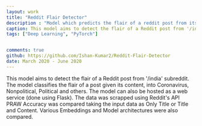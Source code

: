 ```yaml
---
layout: work
title: "Reddit Flair Detector"
description : "Model which predicts the flair of a reddit post from its contents"
caption: This model aims to detect the flair of a Reddit post from '/india' subreddit. The model classifies the flair of a post given its URL into Coronavirus, Nonpolitical, Political and others. The model can also be hosted as a web service.
tags: ["Deep Learning", "PyTorch"]


comments: true
github: https://github.com/Ishan-Kumar2/Reddit-Flair-Detector
date: March 2020 - June 2020
---
```


This model aims to detect the flair of a Reddit post from '/india' subreddit. The model classifies the flair of a post given its content, into Coronavirus, Nonpolitical, Political and others. The model can also be hosted as a web service (done using Flask). The data was scrapped using Reddit's API PRAW
Accuracy was compared taking the input data as Only Title or Title and Content. Various Embeddings and Model architectures were also compared.
